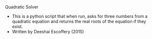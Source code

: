 Quadratic Solver

- This is a python script that when run, asks for three numbers from a quadratic equation and returns the real roots of the equation if they exist.
- Written by Deeshai Escoffery (2015)

